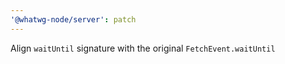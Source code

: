 ```yaml
---
'@whatwg-node/server': patch
---
```


Align `waitUntil` signature with the original `FetchEvent.waitUntil`
